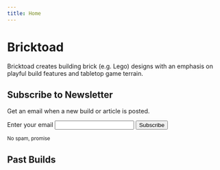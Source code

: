 ```yaml
---
title: Home
---
```


# Bricktoad

Bricktoad creates building brick (e.g. Lego) designs with an emphasis on playful build features and tabletop game terrain.

## Subscribe to Newsletter

Get an email when a new build or article is posted.

<form
  action="https://buttondown.email/api/emails/embed-subscribe/bricktoad"
  method="post"
  target="popupwindow"
  onsubmit="window.open('https://newsletter.bricktoad.com', 'popupwindow')"
  class="embeddable-buttondown-form"
>
  <label for="bd-email">Enter your email</label>
  <input type="email" name="email" id="bd-email" />
  <input type="submit" value="Subscribe" />
  <p><small>No spam, promise</small></p>
</form>

## Past Builds
